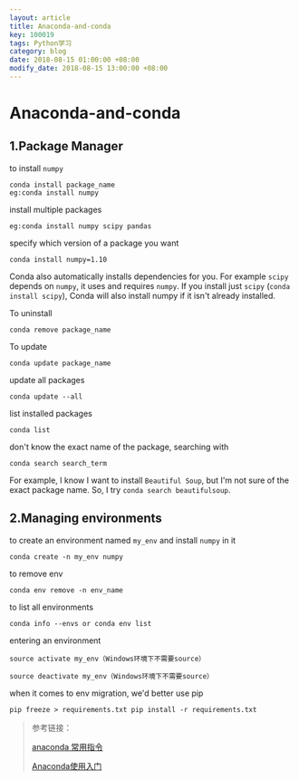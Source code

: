 ```yaml
---
layout: article
title: Anaconda-and-conda
key: 100019
tags: Python学习
category: blog
date: 2018-08-15 01:00:00 +08:00
modify_date: 2018-08-15 13:00:00 +08:00
---
```


# Anaconda-and-conda

## 1.Package Manager

to install `numpy`

```
conda install package_name 
eg:conda install numpy
```
<!--more-->

install multiple packages

```
eg:conda install numpy scipy pandas
```

specify which version of a package you want

```
conda install numpy=1.10
```

Conda also automatically installs dependencies for you. 
For example `scipy` depends on `numpy`, it uses and requires `numpy`. If you install just `scipy` (`conda install scipy`), Conda will also install numpy if it isn't already installed.

To uninstall

```
conda remove package_name
```

To update

```
conda update package_name
```
update all packages
```
conda update --all
```
list installed packages
```
conda list
```
don't know the exact name of the package, searching with
```
conda search search_term
```
For example, I know I want to install `Beautiful Soup`, but I'm not sure of the exact package name. So, I try `conda search beautifulsoup`.

## 2.Managing environments

to create an environment named `my_env` and install `numpy` in it
```
conda create -n my_env numpy
```
to remove env
```
conda env remove -n env_name
```
to list all environments
```
conda info --envs or conda env list
```
entering an environment
```
source activate my_env（Windows环境下不需要source）
```
```
source deactivate my_env（Windows环境下不需要source）
```
when it comes to env migration, we'd better use pip
```
pip freeze > requirements.txt pip install -r requirements.txt
```


> 参考链接：
>
> [anaconda 常用指令](https://blog.csdn.net/andylei777/article/details/79008348)
>
> [Anaconda使用入门](https://www.cnblogs.com/baiyangcao/p/anaconda_basic.html)

